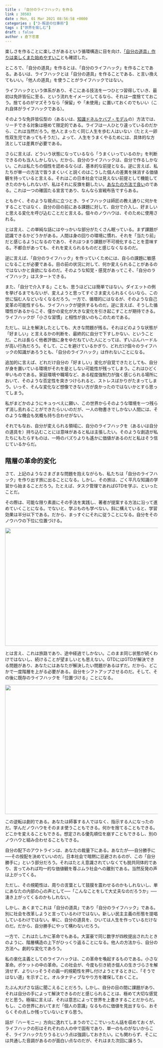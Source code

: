 ```yaml
---
title : 「自分のライフハック」を作る
link : 30583
date : Mon, 01 Mar 2021 08:56:58 +0000
categories : ["3-叛逆の仕事術"]
tags : ["世界を愉しむ"]
draft : false
author : 倉下忠憲
---
```


楽しさを作ることに楽しさがあるという循環構造に目を向け、<a href="https://rashita.net/blog/?p=30579">「自分の道具」作りは楽しくまた始めやすいこ</a>とも確認した。

ところで、「自分の道具」を作るとは、「自分のライフハック」を作ることである。あるいは、ライフハックとは「自分の道具」を作ることである、と言い換えてもいい。「他人の道具」を使うことがライフハックではない。

ライフハックという体系があり、そこにある技法を一つひとつ習得していき、最初は免許皆伝に至る、という流れをイメージしてるなら、それは一度捨てておこう。捨てるのがマズそうなら「保留」や「未使用」に置いておくのでもいい（これ自体がライフハックである）。

そのような免許皆伝型の（あるいは、<a href="https://scrapbox.io/rashitamemo/%E7%9F%A5%E8%AD%98%E3%83%89%E3%83%8D%E3%83%AB%E3%82%B1%E3%83%90%E3%83%96%E3%83%BB%E3%83%A2%E3%83%87%E3%83%AB">知識ドネルケバブ・モデル</a>の）方法では、リーチできる対象は極めて限定的である。ライフは一人ひとり違っているのだから、これは当然だろう。他人とまったく同じ人生を歩む人はいない（たとえ一卵性双生児であってもそうだ）。よって、人生をうまくやるためには、具体的な方法としては差異が必要である。

さらに言えば、どういう状態になっているなら「うまくいっているのか」を判断できるのも当人しかしない。だから、自分のライフハックは、自分で作るしかない。これは私たちの個性を認めるならば、基本的な前提となる。逆に言えば、私たちが単一の方法で皆うまくいくと説くのはこうした個人の差異を抹消する価値観を持っていると言える。それはこの日本社会では見えない前提として機能してきたのかもしれないが、私はそれに反旗を翻したい。<a href="https://rashita.net/blog/?p=27215">あなたの方法で良い</a>のである。これは一つの確固たる宣言であり、なんなら宣戦布告ですらある。

ともかく、そのような視点に立つとき、ライフハックは師匠の教え通りに何かをすることではなく、自分の目の前にある課題に対して、自分で介入し、好ましいと思える変化を呼び込むことだと言える。個々のノウハウは、そのために使用される。

とは言え、この単純な話にはやっかいな部分がたくさん眠っている。まず課題が認識できるかどうかがある。人間は身の回りの環境に慣れ、それを「当たり前」だと感じるようになるのであり、それはつまり課題が不可視化することを意味する。不都合があっても、それを変えられるものだと感じなくなるのだ。

逆に言えば、「自分のライフハック」を作っていくためには、自らの課題に敏感になることが必要である。目の前の状況に対して、何か変えられることがあるのではないかと貪欲になるのだ。そのような知覚・感覚があってこそ、「自分のライフハック」はスタートできる。

また、「自分で介入する」ことも、思うほどには簡単ではない。ダイエットの例を挙げるまでもないが、変えようと思ってすぐさま変えられるくらいなら、この世に悩む人などいなくなるだろう。一方で、循環的にはなるが、そのような自己変革の可能性すらも、ライフハックが提供するものだ。逆に言えば、そうした循環性があるからこそ、僅かの変化が大きな変化を引き起こすことが期待できる。ライフハックが「小さな習慣」と相性が良いのもこのためである。

ただし、以上を解決したとしても、大きな問題が残る。それはどのような状態が「好ましい」と言えるかの判断を、最終的に自分で下すしかない、ということだ。これは長らく他者評価に身をゆだねていた人にとっては、ずいぶんハードルが高い行為だろう。そして、ここを避けているかぎり、どれだけ個々のライフハックの知識があろうとも、「自分のライフハック」は作れないことになる。

追加的に言えば、どれだけ自分の「好ましい」変化が自覚できたとしても、自分が身を置いている環境がそれを是としない可能性が残ってしまう。これはひどく辛いものである。家庭環境や職場など、ある程度強制力が強く感じられる場所において、そのような否定性を突きつけられると、ストレスばかりがたまってしまう。いっそ、そんな変化など想像できない方が良かったのではないかとすら思ってしまう。

私がまどかのようにキュゥべえに願い、この世界からそのような環境を一つ残らず消し去れることができたらいいのだが、一人の物書きでしかない人間には、そのような機会も気概も持ち合わせがない。

それでもなお、自分が変えられる領域に、自分のライフハックを（あるいは自分の道具を）持ち込むことには意味があると私は主張したい。そのような創造が私たちにもたらすものは、一時のバズりよりも遙かに価値があるのだと私はそう信じているからだ。

<h2>階層の革命的変化</h2>

さて、上記のようなさまざまな問題を抱えながらも、私たちは「自分のライフハック」を作り出す旅に出ることになる。しかし、その旅は、ごく平凡な知識の学習から始まることだろう。たとえば、タスク管理であればGTDを学ぶ、といったことだ。

その際は、可能な限り素直にその手法を実践し、著者が提案する方法に沿って進めていくことになる。でないと、学ぶものも学べない。斜に構えていると、学習効果は半分以下である。だから、まっすぐにそれに従うことになる。自分をそのノウハウの下位に位置づける。

<a href="https://rashita.net/blog/?attachment_id=30584" rel="attachment wp-att-30584"><img src="https://rashita.net/blog/wp-content/uploads/2021/03/80dcd9e6369f8690a1df563c66d54e3b-700x387.png" alt="" width="700" height="387" class="alignnone size-large wp-image-30584" /></a>

とは言え、これは旅路であり、途中経過でしかない。このまま同じ状態が続くわけではないし、続けることが望ましいとも思えない。GTDにはGTDが解決できる問題があり、あなたにはあなたが解決したい問題があるはずだ。だから、どこかで一度階層を上がる必要がある。自分をシフトアップさせるのだ。そして、その後に既存のライフハックを「位置づける」ことになる。

<a href="https://rashita.net/blog/?attachment_id=30585" rel="attachment wp-att-30585"><img src="https://rashita.net/blog/wp-content/uploads/2021/03/a0259d4be2110d5f9e7edcbce8b16da3-700x424.png" alt="" width="700" height="424" class="alignnone size-large wp-image-30585" /></a>

この逆転は劇的である。あなたは師事する人ではなく、指示する人になったのだ。学んだノウハウをそのまま使うこともできる。何かを捨てることもできる。どこかを変えることもできる。想定される優先順位を崩すこともできるし、別のノウハウと組み合わせることもできる。

自分の配下のアウトラインは、あなたの裁量下にある。あなたが──自分勝手に──その按配を決めていいのだ。日本社会で暗黙に忌避されるのが、この「自分勝手に」という部分だろう。それはたとえ意識されていなくても脱共同体的であり、言ってみれば均一的な価値観を尊ぶムラ社会への離別である。当然反発の声は上がってくる。

ただし、その規範性は、周りの言葉として鼓膜を震わせるのかもしれないし、単にあなたの内部の心の声として──「こんなことをして大丈夫なのだろうか」──湧き上がってくるのかもしれない。

しかし、あくまでこれは「自分の道具」であり「自分のライフハック」である。別に社会を改革しようと言っているわけではない。新しい民主主義の形態を提唱しているわけではない。単に、自分の道具を、ひいては人生を作っているだけなのだ。だから、自分勝手にやって構わないだろう。

一方で、これはたしかに革命でもある。大富豪で同じ数字が四枚提出されたときのように、階層構造の上下がひっくり返ることになる。他人の方法から、自分の方法へ。劇的な変化であろう。

私の楽化主義としてのライフハックは、この革命を喚起するものである。小さな革命。ポケットの中の革命。この社会が、今度も引き続き個人の生きづらさを解消せず、よりいっそうその画一的規範性を押し付けようとするときに、「そうではない道」を示すこと。オルタナティブなやり方を確保しておくこと。

たぶん大げさな話に聞こえることだろう。しかし、自分の目の間に課題があり、それは自分の手によって解決できるのだと感じられることは、極めて大切な感覚だと思う。極端に言えば、それは意志によって世界を上書きすることだからだ。もし、この世界においてまだ「個人の意識」なるものに価値を見出すなら、おそらくその点しか残っていないとすら思う。

話が『ハーモニー』方向に逸れてしまうのでここでいったん話を収めておくが、ライフハックの形はそれぞれの人の中で固有であり、単一のものがないからこそ、ライフハックたりうるという点は強調しておきたい。にも関わらず、そこには共通した音調があるのが面白い点なのだが、それはまた次回に譲ろう。
